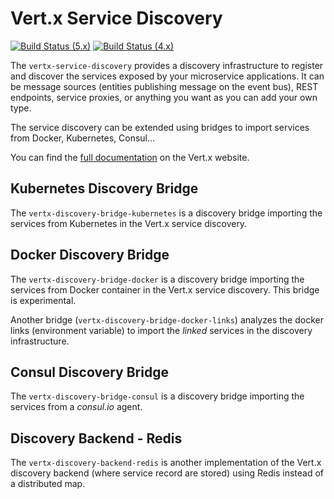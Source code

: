 # Vert.x Service Discovery

[![Build Status (5.x)](https://github.com/vert-x3/vertx-service-discovery/actions/workflows/ci-5.x.yml/badge.svg)](https://github.com/vert-x3/vertx-service-discovery/actions/workflows/ci-5.x.yml)
[![Build Status (4.x)](https://github.com/vert-x3/vertx-service-discovery/actions/workflows/ci-4.x.yml/badge.svg)](https://github.com/vert-x3/vertx-service-discovery/actions/workflows/ci-4.x.yml)

The `vertx-service-discovery` provides a discovery infrastructure to register and discover the services exposed by your
microservice applications. It can be message sources (entities publishing message on the event bus), REST endpoints,
service proxies, or anything you want as you can add your own type.

The service discovery can be extended using bridges to import services from Docker, Kubernetes, Consul...

You can find the [full documentation](http://vertx.io/docs/#microservices) on the Vert.x website.

## Kubernetes Discovery Bridge

The `vertx-discovery-bridge-kubernetes` is a discovery bridge importing the services from Kubernetes in the Vert.x service discovery.

## Docker Discovery Bridge

The `vertx-discovery-bridge-docker` is a discovery bridge importing the services from Docker container in the Vert.x service discovery. This bridge is experimental.

Another bridge (`vertx-discovery-bridge-docker-links`) analyzes the docker links (environment variable) to import the
 _linked_ services in the discovery infrastructure.

## Consul Discovery Bridge

The `vertx-discovery-bridge-consul` is a discovery bridge importing the services from a _consul.io_ agent.

## Discovery Backend - Redis

The `vertx-discovery-backend-redis` is another implementation of the Vert.x discovery backend (where service record
are stored) using Redis instead of a distributed map.
